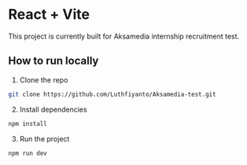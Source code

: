 # React + Vite

This project is currently built for Aksamedia internship recruitment test.

## How to run locally

1. Clone the repo

```bash
git clone https://github.com/Luthfiyanto/Aksamedia-test.git
```

2. Install dependencies

```bash
npm install
```

3. Run the project

```bash
npm run dev
```
